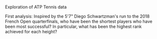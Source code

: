 Exploration of ATP Tennis data

First analysis: Inspired by the 5'7" Diego Schwartzman's run to the 2018 French Open quarterfinals, who have been the shortest players who have been most successful? In particular, what has been the highest rank achieved for each height?
